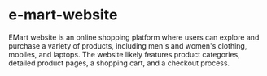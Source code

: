 # e-mart-website
EMart website is an online shopping platform where users can explore and purchase a variety of products, including men's and women's clothing, mobiles, and laptops. The website likely features product categories, detailed product pages, a shopping cart, and a checkout process. 
